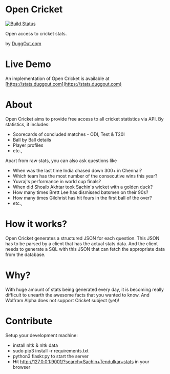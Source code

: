 Open Cricket
============
[![Build Status](https://travis-ci.org/emaillenin/open-cricket.svg?branch=master)](https://travis-ci.org/emaillenin/open-cricket)

Open access to cricket stats.

by [DuggOut.com](http://duggout.com)

Live Demo
=========

An implementation of Open Cricket is available at [https://stats.duggout.com](https://stats.duggout.com)

About
=====

Open Cricket aims to provide free access to all cricket statistics via API. By statistics, it includes:

 - Scorecards of concluded matches - ODI, Test & T20I
 - Ball by Ball details
 - Player profiles
 - etc.,

Apart from raw stats, you can also ask questions like

 - When was the last time India chased down 300+ in Chennai?
 - Which team has the most number of the consecutive wins this year?
 - Yuvraj's performance in world cup finals?
 - When did Shoaib Akhtar took Sachin's wicket with a golden duck?
 - How many times Brett Lee has dismissed batsmen on their 90s?
 - How many times Gilchrist has hit fours in the first ball of the over?
 - etc.,

How it works?
=============

Open Cricket generates a structured JSON for each question. This JSON has to be parsed by a client that has the actual stats data. And the client needs to generate a SQL with this JSON that can fetch the appropriate data from the database.

Why?
====

With huge amount of stats being generated every day, it is becoming really difficult to unearth the awesome facts that you wanted to know.
And Wolfram Alpha does not support Cricket subject (yet)!

Contribute
==========

Setup your development machine:

 - install nltk & nltk data
 - sudo pip3 install -r requirements.txt
 - python3 flaskr.py to start the server
 - Hit http://127.0.0.1:9001/?search=Sachin+Tendulkar+stats in your browser
